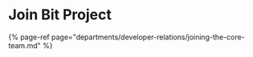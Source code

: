 # Join Bit Project

{% page-ref page="departments/developer-relations/joining-the-core-team.md" %}

 